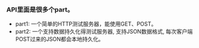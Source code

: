 ### API里面是很多个part。
* part1: 一个简单的HTTP测试服务器，能使用GET、POST。       
* part2: 一个支持数据持久化得测试服务器, 支持JSON数据格式, 每次客户端POST过来的JSON都会本地持久化。

